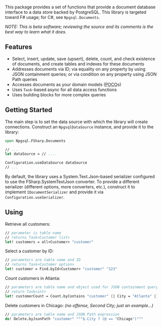 This package provides a set of functions that provide a document database interface to a data store backed by PostgreSQL. This library is targeted toward F# usage; for C#, see `Npgsql.Documents`.

_NOTE: This is beta software; reviewing the source and its comments is the best way to learn what it does._

## Features

- Select, insert, update, save (upsert), delete, count, and check existence of documents, and create tables and indexes for these documents
- Addresses documents via ID; via equality on any property by using JSON containment queries; or via condition on any property using JSON Path queries
- Accesses documents as your domain models (<abbr title="Plain Old CLR Objects">POCO</abbr>s)
- Uses `Task`-based async for all data access functions
- Uses building blocks for more complex queries

## Getting Started

The main step is to set the data source with which the library will create connections. Construct an `NpgsqlDataSource` instance, and provide it to the library:

```fsharp
open Npgsql.FSharp.Documents

// ...
let dataSource = // ....

Configuration.useDataSource dataSource
// ...
```

By default, the library uses a System.Text.Json-based serializer configured to use the FSharp.SystemTextJson converter. To provide a different serializer (different options, more converters, etc.), construct it to implement `IDocumentSerializer` and provide it via `Configuration.useSerializer`.

## Using

Retrieve all customers:

```fsharp
// parameter is table name
// returns Task<Customer list>
let! customers = all<Customer> "customer"
```

Select a customer by ID:

```fsharp
// parameters are table name and ID
// returns Task<Customer option>
let! customer = Find.byId<Customer> "customer" "123"
```

Count customers in Atlanta:

```fsharp
// parameters are table name and object used for JSON containment query
// return Task<int>
let! customerCount = Count.byContains "customer" {| City = "Atlanta" |}
```

Delete customers in Chicago: _(no offense, Second City; just an example...)_

```fsharp
// parameters are table name and JSON Path expression
do! Delete.byJsonPath "customer" """$.City ? (@ == "Chicago")"""
```
